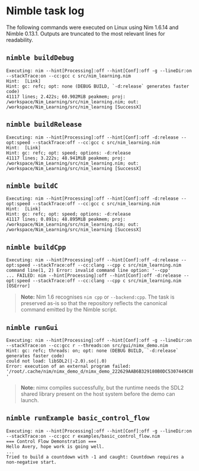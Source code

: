 # Nimble task log

The following commands were executed on Linux using Nim 1.6.14 and Nimble 0.13.1. Outputs are truncated to the most relevant lines for readability.

## `nimble buildDebug`

```
Executing: nim --hint[Processing]:off --hint[Conf]:off -g --lineDir:on --stackTrace:on --cc:gcc c src/nim_learning.nim
Hint:  [Link]
Hint: gc: refc; opt: none (DEBUG BUILD, `-d:release` generates faster code)
41117 lines; 2.422s; 60.902MiB peakmem; proj: /workspace/Nim_Learning/src/nim_learning.nim; out: /workspace/Nim_Learning/src/nim_learning [SuccessX]
```

## `nimble buildRelease`

```
Executing: nim --hint[Processing]:off --hint[Conf]:off -d:release --opt:speed --stackTrace:off --cc:gcc c src/nim_learning.nim
Hint:  [Link]
Hint: gc: refc; opt: speed; options: -d:release
41117 lines; 3.222s; 48.941MiB peakmem; proj: /workspace/Nim_Learning/src/nim_learning.nim; out: /workspace/Nim_Learning/src/nim_learning [SuccessX]
```

## `nimble buildC`

```
Executing: nim --hint[Processing]:off --hint[Conf]:off -d:release --opt:speed --stackTrace:off --cc:gcc c src/nim_learning.nim
Hint:  [Link]
Hint: gc: refc; opt: speed; options: -d:release
41117 lines; 0.891s; 48.895MiB peakmem; proj: /workspace/Nim_Learning/src/nim_learning.nim; out: /workspace/Nim_Learning/src/nim_learning [SuccessX]
```

## `nimble buildCpp`

```
Executing: nim --hint[Processing]:off --hint[Conf]:off -d:release --opt:speed --stackTrace:off --cc:clang --cpp c src/nim_learning.nim
command line(1, 2) Error: invalid command line option: '--cpp'
... FAILED: nim --hint[Processing]:off --hint[Conf]:off -d:release --opt:speed --stackTrace:off --cc:clang --cpp c src/nim_learning.nim [OSError]
```

> **Note:** Nim 1.6 recognises `nim cpp` or `--backend:cpp`. The task is preserved as-is so that the repository reflects the canonical command emitted by the Nimble script.

## `nimble runGui`

```
Executing: nim --hint[Processing]:off --hint[Conf]:off -g --lineDir:on --stackTrace:on --cc:gcc r --threads:on src/gui/nimx_demo.nim
Hint: gc: refc; threads: on; opt: none (DEBUG BUILD, `-d:release` generates faster code)
could not load: libSDL2(|-2.0).so(|.0)
Error: execution of an external program failed: '/root/.cache/nim/nimx_demo_d/nimx_demo_222629AAB6B329180B0DC5307449C8FE3CFE1C59 '
```

> **Note:** nimx compiles successfully, but the runtime needs the SDL2 shared library present on the host system before the demo can launch.

## `nimble runExample basic_control_flow`

```
Executing: nim --hint[Processing]:off --hint[Conf]:off -g --lineDir:on --stackTrace:on --cc:gcc r examples/basic_control_flow.nim
=== Control Flow Demonstration ===
Hello Avery, hope work is going well.
...
Tried to build a countdown with -1 and caught: Countdown requires a non-negative start.
```
